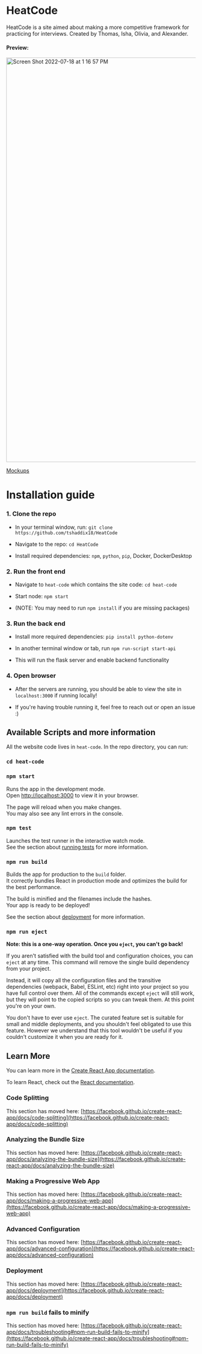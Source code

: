 # HeatCode
HeatCode is a site aimed about making a more competitive framework for practicing for interviews. Created by Thomas, Isha, Olivia, and Alexander.

#### Preview:
<img width="1072" alt="Screen Shot 2022-07-18 at 1 16 57 PM" src="https://user-images.githubusercontent.com/11857485/179609709-ffffb36b-1db2-42cd-bcd6-9be4f3dd9850.png">


[Mockups](https://oliviawong314942.invisionapp.com/freehand/HeatCode-JLGHw0Ciq?dsid_h=39b7368f5671a78357590a4db28bacd025cf0ac5b9b7484a7b8c9695fc0ad4ec&uid_h=3ebc275bd3372d8c081fed868194791526e274135924821e7731efa95f5000c0)

# Installation guide
### 1. Clone the repo

  - In your terminal window, run: `git clone https://github.com/tshaddix18/HeatCode`

  - Navigate to the repo: `cd HeatCode`

  - Install required dependencies: `npm`, `python`, `pip`, Docker, DockerDesktop

### 2. Run the front end

  - Navigate to `heat-code` which contains the site code: `cd heat-code`

  - Start node: `npm start`

  - (NOTE: You may need to run `npm install` if you are missing packages)

### 3. Run the back end

  - Install more required dependencies: `pip install python-dotenv`

  - In another terminal window or tab, run `npm run-script start-api`

  - This will run the flask server and enable backend functionality

### 4. Open browser

  - After the servers are running, you should be able to view the site in `localhost:3000` if running locally! 

  - If you're having trouble running it, feel free to reach out or open an issue :)

## Available Scripts and more information
All the website code lives in `heat-code`. 
In the repo directory, you can run:

### `cd heat-code`
### `npm start`

Runs the app in the development mode.\
Open [http://localhost:3000](http://localhost:3000) to view it in your browser.

The page will reload when you make changes.\
You may also see any lint errors in the console.

### `npm test`

Launches the test runner in the interactive watch mode.\
See the section about [running tests](https://facebook.github.io/create-react-app/docs/running-tests) for more information.

### `npm run build`

Builds the app for production to the `build` folder.\
It correctly bundles React in production mode and optimizes the build for the best performance.

The build is minified and the filenames include the hashes.\
Your app is ready to be deployed!

See the section about [deployment](https://facebook.github.io/create-react-app/docs/deployment) for more information.

### `npm run eject`

**Note: this is a one-way operation. Once you `eject`, you can't go back!**

If you aren't satisfied with the build tool and configuration choices, you can `eject` at any time. This command will remove the single build dependency from your project.

Instead, it will copy all the configuration files and the transitive dependencies (webpack, Babel, ESLint, etc) right into your project so you have full control over them. All of the commands except `eject` will still work, but they will point to the copied scripts so you can tweak them. At this point you're on your own.

You don't have to ever use `eject`. The curated feature set is suitable for small and middle deployments, and you shouldn't feel obligated to use this feature. However we understand that this tool wouldn't be useful if you couldn't customize it when you are ready for it.

## Learn More

You can learn more in the [Create React App documentation](https://facebook.github.io/create-react-app/docs/getting-started).

To learn React, check out the [React documentation](https://reactjs.org/).

### Code Splitting

This section has moved here: [https://facebook.github.io/create-react-app/docs/code-splitting](https://facebook.github.io/create-react-app/docs/code-splitting)

### Analyzing the Bundle Size

This section has moved here: [https://facebook.github.io/create-react-app/docs/analyzing-the-bundle-size](https://facebook.github.io/create-react-app/docs/analyzing-the-bundle-size)

### Making a Progressive Web App

This section has moved here: [https://facebook.github.io/create-react-app/docs/making-a-progressive-web-app](https://facebook.github.io/create-react-app/docs/making-a-progressive-web-app)

### Advanced Configuration

This section has moved here: [https://facebook.github.io/create-react-app/docs/advanced-configuration](https://facebook.github.io/create-react-app/docs/advanced-configuration)

### Deployment

This section has moved here: [https://facebook.github.io/create-react-app/docs/deployment](https://facebook.github.io/create-react-app/docs/deployment)

### `npm run build` fails to minify

This section has moved here: [https://facebook.github.io/create-react-app/docs/troubleshooting#npm-run-build-fails-to-minify](https://facebook.github.io/create-react-app/docs/troubleshooting#npm-run-build-fails-to-minify)
